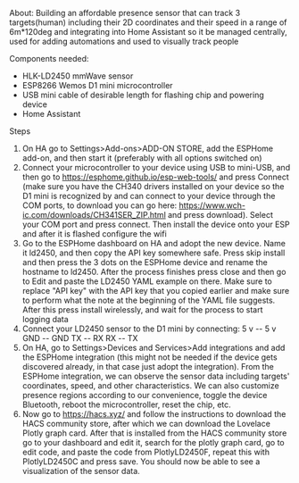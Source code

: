 About: Building an affordable presence sensor that can track 3 targets(human) including their 2D coordinates and their speed in a range of 6m*120deg and integrating into Home Assistant so it be managed centrally, used for adding automations and used to visually track people

Components needed: 
- HLK-LD2450 mmWave sensor
- ESP8266 Wemos D1 mini microcontroller
- USB mini cable of desirable length for flashing chip and powering device
- Home Assistant

Steps
1. On HA go to Settings>Add-ons>ADD-ON STORE, add the ESPHome add-on, and then start it (preferably with all options switched on)
2. Connect your microcontroller to your device using USB to mini-USB, and then go to https://esphome.github.io/esp-web-tools/ and press Connect (make sure you have the CH340 drivers installed on your device so the D1 mini is recognized by and can connect to your device through the COM ports, to download you can go here: https://www.wch-ic.com/downloads/CH341SER_ZIP.html and press download). Select your COM port and press connect. Then install the device onto your ESP and after it is flashed configure the wifi
3. Go to the ESPHome dashboard on HA and adopt the new device. Name it ld2450, and then copy the API key somewhere safe. Press skip install and then press the 3 dots on the ESPHome device and rename the hostname to ld2450. After the process finishes press close and then go to Edit and paste the LD2450 YAML example on there. Make sure to replace "API key" with the API key that you copied earlier and make sure to perform what the note at the beginning of the YAML file suggests. After this press install wirelessly, and wait for the process to start logging data
4. Connect your LD2450 sensor to the D1 mini by connecting:
    5 v -- 5 v
    GND -- GND
    TX  -- RX
    RX  -- TX
5. On HA, go to Settings>Devices and Services>Add integrations and add the ESPHome integration (this might not be needed if the device gets discovered already, in that case just adopt the integration). From the ESPHome integration, we can observe the sensor data including targets' coordinates, speed, and other characteristics. We can also customize presence regions according to our convenience, toggle the device Bluetooth, reboot the microcontroller, reset the chip, etc.
6. Now go to https://hacs.xyz/ and follow the instructions to download the HACS community store, after which we can download the Lovelace Plotly graph card. After that is installed from the HACS community store go to your dashboard and edit it, search for the plotly graph card, go to edit code, and paste the code from PlotlyLD2450F, repeat this with PlotlyLD2450C and press save. You should now be able to see a visualization of the sensor data.

  
